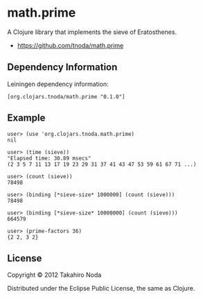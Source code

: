 # math.prime

A Clojure library that implements the sieve of Eratosthenes.

+ https://github.com/tnoda/math.prime


## Dependency Information

Leiningen dependency information:

    [org.clojars.tnoda/math.prime "0.1.0"]


## Example

    user> (use 'org.clojars.tnoda.math.prime)
    nil
    
    user> (time (sieve))
    "Elapsed time: 30.89 msecs"
    (2 3 5 7 11 13 17 19 23 29 31 37 41 43 47 53 59 61 67 71 ...)
    
    user> (count (sieve))
    78498
    
    user> (binding [*sieve-size* 1000000] (count (sieve)))
    78498
    
    user> (binding [*sieve-size* 10000000] (count (sieve)))
    664579
    
    user> (prime-factors 36)
    {2 2, 3 2}


## License

Copyright © 2012 Takahiro Noda

Distributed under the Eclipse Public License, the same as Clojure.
